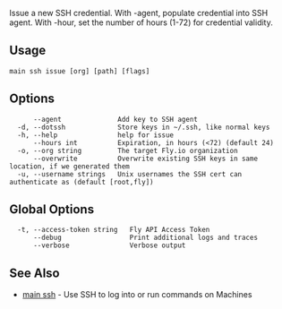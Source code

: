 Issue a new SSH credential. With -agent, populate credential
into SSH agent. With -hour, set the number of hours (1-72) for credential
validity.

## Usage
~~~
main ssh issue [org] [path] [flags]
~~~

## Options

~~~
      --agent              Add key to SSH agent
  -d, --dotssh             Store keys in ~/.ssh, like normal keys
  -h, --help               help for issue
      --hours int          Expiration, in hours (<72) (default 24)
  -o, --org string         The target Fly.io organization
      --overwrite          Overwrite existing SSH keys in same location, if we generated them
  -u, --username strings   Unix usernames the SSH cert can authenticate as (default [root,fly])
~~~

## Global Options

~~~
  -t, --access-token string   Fly API Access Token
      --debug                 Print additional logs and traces
      --verbose               Verbose output
~~~

## See Also

* [main ssh](/docs/flyctl/main-ssh/)	 - Use SSH to log into or run commands on Machines

